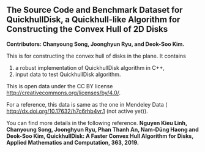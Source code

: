 ## The Source Code and Benchmark Dataset for QuickhullDisk, a Quickhull-like Algorithm for Constructing the Convex Hull of 2D Disks

**Contributors: Chanyoung Song, Joonghyun Ryu, and Deok-Soo Kim.**

This is for constructing the convex hull of disks in the plane. 
It contains 
 1) a robust implementation of QuickhullDisk algorithm in C++, 
 2) input data to test QuickhullDisk algorithm.  

This is open data under the CC BY license http://creativecommons.org/licenses/by/4.0/. 

For a reference, this data is same as the one in Mendeley Data ( http://dx.doi.org/10.17632/h7c6rhb4vr.1 (not active yet)).

You can find more details in the following reference.
**Nguyen Kieu Linh, Chanyoung Song, Joonghyun Ryu, Phan Thanh An, Nam-Dũng Haong and Deok-Soo Kim, QuickhullDisk: A Faster Convex Hull Algorithm for Disks, Applied Mathematics and Computation, 363, 2019.**
